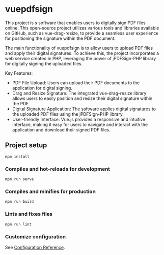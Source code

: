 # vuepdfsign

This project is s software that enables users to digitally sign PDF files online. This open-source project utilizes various tools and libraries available on GitHub, such as vue-drag-resize, to provide a seamless user experience for positioning the signature within the PDF document.

The main functionality of vuepdfsign is to allow users to upload PDF files and apply their digital signatures. To achieve this, the project incorporates a web service created in PHP, leveraging the power of jPDFSign-PHP library for digitally signing the uploaded files.

Key Features:

- PDF File Upload: Users can upload their PDF documents to the application for digital signing.
- Drag and Resize Signature: The integrated vue-drag-resize library allows users to easily position and resize their digital signature within the PDF.
- Digital Signature Application: The software applies digital signatures to the uploaded PDF files using the jPDFSign-PHP library.
- User-friendly Interface: Vue.js provides a responsive and intuitive interface, making it easy for users to navigate and interact with the application and download their signed PDF files.
    
## Project setup
```
npm install
```

### Compiles and hot-reloads for development
```
npm run serve
```

### Compiles and minifies for production
```
npm run build
```

### Lints and fixes files
```
npm run lint
```

### Customize configuration
See [Configuration Reference](https://cli.vuejs.org/config/).
